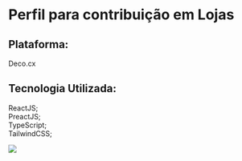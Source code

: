 <h1>Perfil para contribuição em Lojas</h1>
<h2>Plataforma:</h2>
<p>Deco.cx</p>
<h2>Tecnologia Utilizada:</h2>
<p>
    ReactJS;<br />PreactJS;<br /> TypeScript;<br /> TailwindCSS;<br />
</p>
<div>
  <a href="https://github.com/RodolfoN1" style="display:flex;align-items: flex-start;justify-content:flex-start;">
    <img  src="https://github-readme-stats.vercel.app/api?username=RodolfoN1&show_icons=true&theme=dracula&include_all_commits=true" />
<!--   <img  src="https://github-readme-stats.vercel.app/api/top-langs/?username=RodolfoN1&theme=dark&layout=donut&include_all_commits=false" /> -->
  </a>
</div> 
